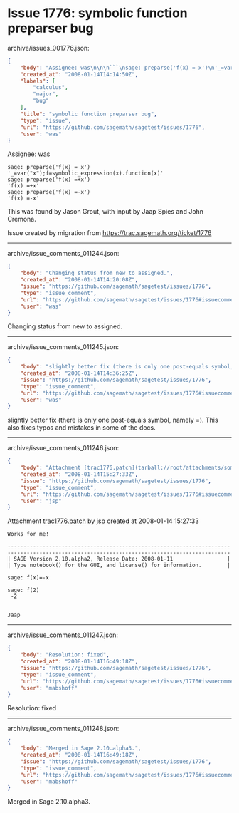 # Issue 1776: symbolic function preparser bug

archive/issues_001776.json:
```json
{
    "body": "Assignee: was\n\n\n```\nsage: preparse('f(x) = x')\n'_=var(\"x\");f=symbolic_expression(x).function(x)'\nsage: preparse('f(x) =+x')\n'f(x) =+x'\nsage: preparse('f(x) =-x')\n'f(x) =-x'\n```\n\n\nThis was found by Jason Grout, with input by Jaap Spies and John Cremona.\n\nIssue created by migration from https://trac.sagemath.org/ticket/1776\n\n",
    "created_at": "2008-01-14T14:14:50Z",
    "labels": [
        "calculus",
        "major",
        "bug"
    ],
    "title": "symbolic function preparser bug",
    "type": "issue",
    "url": "https://github.com/sagemath/sagetest/issues/1776",
    "user": "was"
}
```
Assignee: was


```
sage: preparse('f(x) = x')
'_=var("x");f=symbolic_expression(x).function(x)'
sage: preparse('f(x) =+x')
'f(x) =+x'
sage: preparse('f(x) =-x')
'f(x) =-x'
```


This was found by Jason Grout, with input by Jaap Spies and John Cremona.

Issue created by migration from https://trac.sagemath.org/ticket/1776





---

archive/issue_comments_011244.json:
```json
{
    "body": "Changing status from new to assigned.",
    "created_at": "2008-01-14T14:20:08Z",
    "issue": "https://github.com/sagemath/sagetest/issues/1776",
    "type": "issue_comment",
    "url": "https://github.com/sagemath/sagetest/issues/1776#issuecomment-11244",
    "user": "was"
}
```

Changing status from new to assigned.



---

archive/issue_comments_011245.json:
```json
{
    "body": "slightly better fix (there is only one post-equals symbol, namely =).  This also fixes typos and mistakes in some of the docs.",
    "created_at": "2008-01-14T14:36:25Z",
    "issue": "https://github.com/sagemath/sagetest/issues/1776",
    "type": "issue_comment",
    "url": "https://github.com/sagemath/sagetest/issues/1776#issuecomment-11245",
    "user": "was"
}
```

slightly better fix (there is only one post-equals symbol, namely =).  This also fixes typos and mistakes in some of the docs.



---

archive/issue_comments_011246.json:
```json
{
    "body": "Attachment [trac1776.patch](tarball://root/attachments/some-uuid/ticket1776/trac1776.patch) by jsp created at 2008-01-14 15:27:33\n\n\n```\nWorks for me!\n\n----------------------------------------------------------------------\n----------------------------------------------------------------------\n| SAGE Version 2.10.alpha2, Release Date: 2008-01-11                 |\n| Type notebook() for the GUI, and license() for information.        |\n\nsage: f(x)=-x\n\nsage: f(2)\n -2\n\n\nJaap\n\n```\n",
    "created_at": "2008-01-14T15:27:33Z",
    "issue": "https://github.com/sagemath/sagetest/issues/1776",
    "type": "issue_comment",
    "url": "https://github.com/sagemath/sagetest/issues/1776#issuecomment-11246",
    "user": "jsp"
}
```

Attachment [trac1776.patch](tarball://root/attachments/some-uuid/ticket1776/trac1776.patch) by jsp created at 2008-01-14 15:27:33


```
Works for me!

----------------------------------------------------------------------
----------------------------------------------------------------------
| SAGE Version 2.10.alpha2, Release Date: 2008-01-11                 |
| Type notebook() for the GUI, and license() for information.        |

sage: f(x)=-x

sage: f(2)
 -2


Jaap

```




---

archive/issue_comments_011247.json:
```json
{
    "body": "Resolution: fixed",
    "created_at": "2008-01-14T16:49:18Z",
    "issue": "https://github.com/sagemath/sagetest/issues/1776",
    "type": "issue_comment",
    "url": "https://github.com/sagemath/sagetest/issues/1776#issuecomment-11247",
    "user": "mabshoff"
}
```

Resolution: fixed



---

archive/issue_comments_011248.json:
```json
{
    "body": "Merged in Sage 2.10.alpha3.",
    "created_at": "2008-01-14T16:49:18Z",
    "issue": "https://github.com/sagemath/sagetest/issues/1776",
    "type": "issue_comment",
    "url": "https://github.com/sagemath/sagetest/issues/1776#issuecomment-11248",
    "user": "mabshoff"
}
```

Merged in Sage 2.10.alpha3.

